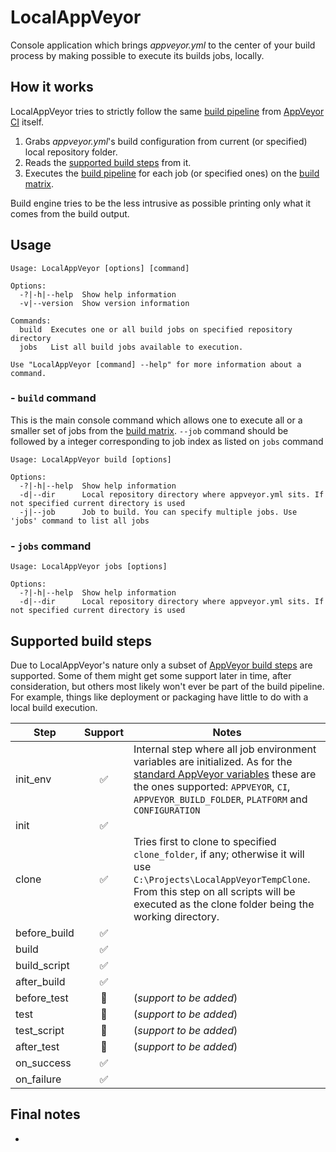 # LocalAppVeyor
Console application which brings _appveyor.yml_ to the center of your build process by making possible to execute 
its builds jobs, locally.

## How it works
LocalAppVeyor tries to strictly follow the same [build pipeline](https://www.appveyor.com/docs/build-configuration/#build-pipeline) 
from [AppVeyor CI](https://appveyor.com) itself.

1. Grabs _appveyor.yml_'s build configuration from current (or specified) local repository folder.
2. Reads the [supported build steps](#supported-build-steps) from it.
3. Executes the [build pipeline](https://www.appveyor.com/docs/build-configuration/#build-pipeline) for each job (or specified ones)
on the [build matrix](https://www.appveyor.com/docs/build-configuration/#build-matrix).

Build engine tries to be the less intrusive as possible printing only what it comes from the build output.

## Usage
```
Usage: LocalAppVeyor [options] [command]

Options:
  -?|-h|--help  Show help information
  -v|--version  Show version information

Commands:
  build  Executes one or all build jobs on specified repository directory
  jobs   List all build jobs available to execution.

Use "LocalAppVeyor [command] --help" for more information about a command.
```

### - `build` command
This is the main console command which allows one to execute all or a smaller set of jobs from the 
[build matrix](https://www.appveyor.com/docs/build-configuration/#build-matrix). `--job` command should be followed by a integer
corresponding to job index as listed on `jobs` command
```
Usage: LocalAppVeyor build [options]

Options:
  -?|-h|--help  Show help information
  -d|--dir      Local repository directory where appveyor.yml sits. If not specified current directory is used
  -j|--job      Job to build. You can specify multiple jobs. Use 'jobs' command to list all jobs
```

### - `jobs` command
```
Usage: LocalAppVeyor jobs [options]

Options:
  -?|-h|--help  Show help information
  -d|--dir      Local repository directory where appveyor.yml sits. If not specified current directory is used
```

## Supported build steps
Due to LocalAppVeyor's nature only a subset of [AppVeyor build steps](https://www.appveyor.com/docs/build-configuration/#build-pipeline)
are supported. Some of them might get some support later in time, after consideration, but others most likely won't ever be part 
of the build pipeline. For example, things like deployment or packaging have little to do with a local build execution.

| Step        | Support           | Notes  |
| ------------- |:-------------:| ----- |
| init_env | :white_check_mark: | Internal step where all job environment variables are initialized. As for the [standard AppVeyor variables](https://www.appveyor.com/docs/environment-variables/) these are the ones supported: `APPVEYOR`, `CI`, `APPVEYOR_BUILD_FOLDER`, `PLATFORM` and `CONFIGURATION` |
| init | :white_check_mark: | |
| clone | :white_check_mark: | Tries first to clone to specified `clone_folder`, if any; otherwise it will use `C:\Projects\LocalAppVeyorTempClone`. From this step on all scripts will be executed as the clone folder being the working directory. |
| before_build | :white_check_mark: | |
| build | :white_check_mark: | |
| build_script | :white_check_mark: | |
| after_build | :white_check_mark: | |
| before_test | :red_circle: | (_support to be added_) |
| test | :red_circle: | (_support to be added_) |
| test_script | :red_circle: | (_support to be added_) |
| after_test | :red_circle: | (_support to be added_) |
| on_success | :white_check_mark: | |
| on_failure | :white_check_mark: | |

## Final notes
- 
